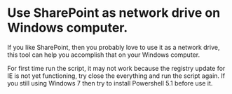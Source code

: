 # Use SharePoint as network drive on Windows computer.

If you like SharePoint, then you probably love to use it as a network drive, this tool can help you accomplish that on your Windows computer.

For first time run the script, it may not work because the registry update for IE is not yet functioning, try close the everything and run the script again.  If you still using Windows 7 then try to install Powershell 5.1 before use it.

